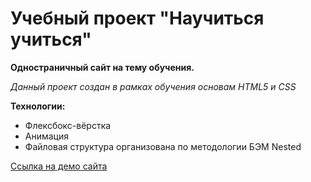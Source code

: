 # Учебный проект "Научиться учиться"
**Одностраничный сайт на тему обучения.**

*Данный проект создан в рамках обучения основам HTML5 и CSS*

**Технологии:**
* Флексбокс-вёрстка
* Анимация
* Файловая структура организована по методологии БЭМ Nested

<a href="laughable-bike.surge.sh" target="_blank">Ссылка на демо сайта</a>
